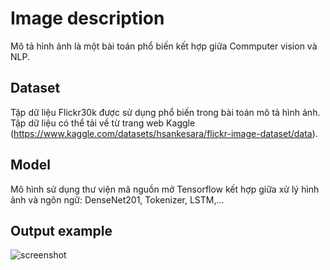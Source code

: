 # Image description
Mô tả hình ảnh là một bài toán phổ biến kết hợp giữa Commputer vision và NLP.
## Dataset
Tập dữ liệu Flickr30k được sử dụng phổ biến trong bài toán mô tả hình ảnh. Tập dữ liệu có thể tải về từ trang web Kaggle (https://www.kaggle.com/datasets/hsankesara/flickr-image-dataset/data).
## Model
Mô hình sử dụng thư viện mã nguồn mở Tensorflow kết hợp giữa xử lý hình ảnh và ngôn ngữ: DenseNet201, Tokenizer, LSTM,...
## Output example
![screenshot](https://github.com/nguyenhoangbuu/Image-Description/blob/main/output.png)
